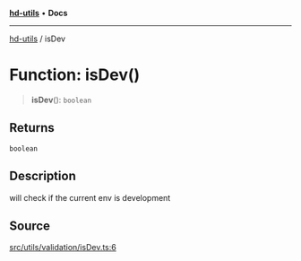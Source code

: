 [**hd-utils**](../README.md) • **Docs**

***

[hd-utils](../globals.md) / isDev

# Function: isDev()

> **isDev**(): `boolean`

## Returns

`boolean`

## Description

will check if the current env is development

## Source

[src/utils/validation/isDev.ts:6](https://github.com/AhmadHddad/h-utils/blob/5c76ff5de068cee019fc632d9da2e395721bb48f/src/utils/validation/isDev.ts#L6)
